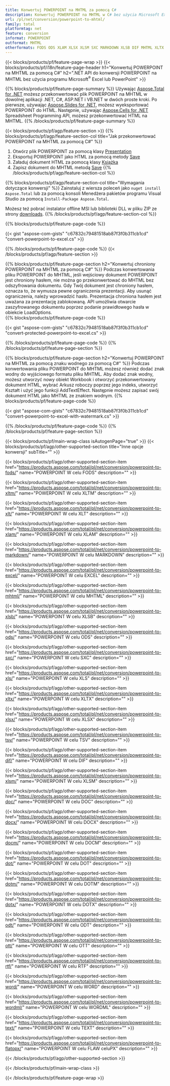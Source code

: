 ```yaml
---
title: Konwertuj POWERPOINT na MHTML za pomocą C#
description: Konwertuj POWERPOINT na MHTML w C# bez użycia Microsoft Excel lub Powerpoint
url: /pl/net/conversion/powerpoint-to-mhtml/
family: total
platformtag: net
feature: conversion
informat: POWERPOINT
outformat: MHTML
otherformats: FODS ODS XLAM XLSX XLSM SXC MARKDOWN XLSB DIF MHTML XLTX XLS TSV EXCEL XLTM XLT DOC DOCX DOCM DOT DOTM DOTX ODT OTT RTF WORD WORDML TEXT FLATOPX
---
```

{{< blocks/products/pf/feature-page-wrap >}}
{{< blocks/products/pf/i18n/feature-page-header h1="Konwertuj POWERPOINT na MHTML za pomocą C#" h2=".NET API do konwersji POWERPOINT na MHTML bez użycia programu Microsoft<sup>&reg;</sup> Excel lub PowerPoint" >}}

{{% blocks/products/pf/feature-page-summary %}}
Używając [Aspose.Total for .NET](https://products.aspose.com/total/net/) możesz przekonwertować plik POWERPOINT na MHTML w dowolnej aplikacji .NET, C#, ASP.NET i VB.NET w dwóch proste kroki. Po pierwsze, używając [Aspose.Slides for .NET](https://products.aspose.com/slides/net/), możesz wyeksportować POWERPOINT do HTML. Następnie, używając [Aspose.Cells for .NET](https://products.aspose.com/cells/net/) Spreadsheet Programming API, możesz przekonwertować HTML na MHTML.
{{% /blocks/products/pf/feature-page-summary  %}}

{{< blocks/products/pf/agp/feature-section >}}
{{% blocks/products/pf/agp/feature-section-col title="Jak przekonwertować POWERPOINT na MHTML za pomocą C#" %}}
1. Otwórz plik POWERPOINT za pomocą klasy [Presentation](https://apireference.aspose.com/slides/net/aspose.slides/presentation)
2. Eksportuj POWERPOINT jako HTML za pomocą metody [Save](https://apireference.aspose.com/slides/net/aspose.slides.presentation/save/methods/5)
3. Załaduj dokument HTML za pomocą klasy [Książka](https://apireference.aspose.com/cells/net/aspose.cells/workbook)
4. Zapisz dokument do MHTML metodą [Save](https://apireference.aspose.com/cells/net/aspose.cells.workbook/save/methods/4)
{{% /blocks/products/pf/agp/feature-section-col %}}

{{% blocks/products/pf/agp/feature-section-col title="Wymagania dotyczące konwersji" %}}
Zainstaluj z wiersza poleceń jako ```nuget install Aspose.Total``` lub za pomocą konsoli Menedżera pakietów programu Visual Studio za pomocą ```Install-Package Aspose.Total```.

Możesz też pobrać instalator offline MSI lub biblioteki DLL w pliku ZIP ze strony [downloads](https://downloads.aspose.com/total/net).
{{% /blocks/products/pf/agp/feature-section-col %}}

{{% blocks/products/pf/feature-page-code %}}

{{< gist "aspose-com-gists" "c67832c79481518ab87f3f0b311cb1cd" "convert-powerpoint-to-excel.cs" >}}

{{% /blocks/products/pf/feature-page-code %}}
{{< /blocks/products/pf/agp/feature-section >}}

{{% blocks/products/pf/feature-page-section  h2="Konwertuj chroniony POWERPOINT na MHTML za pomocą C#" %}}
Podczas konwertowania pliku POWERPOINT do MHTML, jeśli wejściowy dokument POWERPOINT jest chroniony hasłem, nie można go przekonwertować do MHTML bez odszyfrowania dokumentu. Gdy Twój dokument jest chroniony hasłem, oznacza to, że wymusza pewne ograniczenia prezentacji. Aby usunąć ograniczenia, należy wprowadzić hasło. Prezentacja chroniona hasłem jest uważana za prezentację zablokowaną. API umożliwia otwarcie zaszyfrowanego dokumentu poprzez podanie prawidłowego hasła w obiekcie LoadOptions.  
{{% blocks/products/pf/feature-page-code %}}

{{< gist "aspose-com-gists" "c67832c79481518ab87f3f0b311cb1cd" "convert-protected-powerpoint-to-excel.cs" >}}
{{% /blocks/products/pf/feature-page-code  %}}
{{% /blocks/products/pf/feature-page-section %}}

{{% blocks/products/pf/feature-page-section  h2="Konwertuj POWERPOINT na MHTML za pomocą znaku wodnego za pomocą C#" %}}
Podczas konwertowania pliku POWERPOINT do MHTML możesz również dodać znak wodny do wyjściowego formatu pliku MHTML. Aby dodać znak wodny, możesz utworzyć nowy obiekt Workbook i otworzyć przekonwertowany dokument HTML, wybrać Arkusz roboczy poprzez jego indeks, utworzyć Kształt i użyć jego funkcji AddTextEffect. Następnie możesz zapisać swój dokument HTML jako MHTML ze znakiem wodnym. 
{{% blocks/products/pf/feature-page-code %}}

{{< gist "aspose-com-gists" "c67832c79481518ab87f3f0b311cb1cd" "convert-powerpoint-to-excel-with-watermark.cs" >}}
{{% /blocks/products/pf/feature-page-code  %}}
{{% /blocks/products/pf/feature-page-section %}}

{{< blocks/products/pf/main-wrap-class isAutogenPage="true" >}}
{{< blocks/products/pf/agp/other-supported-section title="Inne opcje konwersji" subTitle="" >}}

{{< blocks/products/pf/agp/other-supported-section-item href="https://products.aspose.com/total/pl/net/conversion/powerpoint-to-fods/" name="POWERPOINT W celu FODS" description="" >}}

{{< blocks/products/pf/agp/other-supported-section-item href="https://products.aspose.com/total/pl/net/conversion/powerpoint-to-xltm/" name="POWERPOINT W celu XLTM" description="" >}}

{{< blocks/products/pf/agp/other-supported-section-item href="https://products.aspose.com/total/pl/net/conversion/powerpoint-to-xlt/" name="POWERPOINT W celu XLT" description="" >}}

{{< blocks/products/pf/agp/other-supported-section-item href="https://products.aspose.com/total/pl/net/conversion/powerpoint-to-xlam/" name="POWERPOINT W celu XLAM" description="" >}}

{{< blocks/products/pf/agp/other-supported-section-item href="https://products.aspose.com/total/pl/net/conversion/powerpoint-to-markdown/" name="POWERPOINT W celu MARKDOWN" description="" >}}

{{< blocks/products/pf/agp/other-supported-section-item href="https://products.aspose.com/total/pl/net/conversion/powerpoint-to-excel/" name="POWERPOINT W celu EXCEL" description="" >}}

{{< blocks/products/pf/agp/other-supported-section-item href="https://products.aspose.com/total/pl/net/conversion/powerpoint-to-mhtml/" name="POWERPOINT W celu MHTML" description="" >}}

{{< blocks/products/pf/agp/other-supported-section-item href="https://products.aspose.com/total/pl/net/conversion/powerpoint-to-xlsb/" name="POWERPOINT W celu XLSB" description="" >}}

{{< blocks/products/pf/agp/other-supported-section-item href="https://products.aspose.com/total/pl/net/conversion/powerpoint-to-ods/" name="POWERPOINT W celu ODS" description="" >}}

{{< blocks/products/pf/agp/other-supported-section-item href="https://products.aspose.com/total/pl/net/conversion/powerpoint-to-sxc/" name="POWERPOINT W celu SXC" description="" >}}

{{< blocks/products/pf/agp/other-supported-section-item href="https://products.aspose.com/total/pl/net/conversion/powerpoint-to-xls/" name="POWERPOINT W celu XLS" description="" >}}

{{< blocks/products/pf/agp/other-supported-section-item href="https://products.aspose.com/total/pl/net/conversion/powerpoint-to-xltx/" name="POWERPOINT W celu XLTX" description="" >}}

{{< blocks/products/pf/agp/other-supported-section-item href="https://products.aspose.com/total/pl/net/conversion/powerpoint-to-xlsx/" name="POWERPOINT W celu XLSX" description="" >}}

{{< blocks/products/pf/agp/other-supported-section-item href="https://products.aspose.com/total/pl/net/conversion/powerpoint-to-tsv/" name="POWERPOINT W celu TSV" description="" >}}

{{< blocks/products/pf/agp/other-supported-section-item href="https://products.aspose.com/total/pl/net/conversion/powerpoint-to-dif/" name="POWERPOINT W celu DIF" description="" >}}

{{< blocks/products/pf/agp/other-supported-section-item href="https://products.aspose.com/total/pl/net/conversion/powerpoint-to-xlsm/" name="POWERPOINT W celu XLSM" description="" >}}

{{< blocks/products/pf/agp/other-supported-section-item href="https://products.aspose.com/total/pl/net/conversion/powerpoint-to-doc/" name="POWERPOINT W celu DOC" description="" >}}

{{< blocks/products/pf/agp/other-supported-section-item href="https://products.aspose.com/total/pl/net/conversion/powerpoint-to-docx/" name="POWERPOINT W celu DOCX" description="" >}}

{{< blocks/products/pf/agp/other-supported-section-item href="https://products.aspose.com/total/pl/net/conversion/powerpoint-to-docm/" name="POWERPOINT W celu DOCM" description="" >}}

{{< blocks/products/pf/agp/other-supported-section-item href="https://products.aspose.com/total/pl/net/conversion/powerpoint-to-dot/" name="POWERPOINT W celu DOT" description="" >}}

{{< blocks/products/pf/agp/other-supported-section-item href="https://products.aspose.com/total/pl/net/conversion/powerpoint-to-dotm/" name="POWERPOINT W celu DOTM" description="" >}}

{{< blocks/products/pf/agp/other-supported-section-item href="https://products.aspose.com/total/pl/net/conversion/powerpoint-to-dotx/" name="POWERPOINT W celu DOTX" description="" >}}

{{< blocks/products/pf/agp/other-supported-section-item href="https://products.aspose.com/total/pl/net/conversion/powerpoint-to-odt/" name="POWERPOINT W celu ODT" description="" >}}

{{< blocks/products/pf/agp/other-supported-section-item href="https://products.aspose.com/total/pl/net/conversion/powerpoint-to-ott/" name="POWERPOINT W celu OTT" description="" >}}

{{< blocks/products/pf/agp/other-supported-section-item href="https://products.aspose.com/total/pl/net/conversion/powerpoint-to-rtf/" name="POWERPOINT W celu RTF" description="" >}}

{{< blocks/products/pf/agp/other-supported-section-item href="https://products.aspose.com/total/pl/net/conversion/powerpoint-to-word/" name="POWERPOINT W celu WORD" description="" >}}

{{< blocks/products/pf/agp/other-supported-section-item href="https://products.aspose.com/total/pl/net/conversion/powerpoint-to-wordml/" name="POWERPOINT W celu WORDML" description="" >}}

{{< blocks/products/pf/agp/other-supported-section-item href="https://products.aspose.com/total/pl/net/conversion/powerpoint-to-text/" name="POWERPOINT W celu TEXT" description="" >}}

{{< blocks/products/pf/agp/other-supported-section-item href="https://products.aspose.com/total/pl/net/conversion/powerpoint-to-flatopx/" name="POWERPOINT W celu FLAW celuPX" description="" >}}



{{< /blocks/products/pf/agp/other-supported-section >}}

{{< /blocks/products/pf/main-wrap-class >}}

{{< /blocks/products/pf/feature-page-wrap >}}
